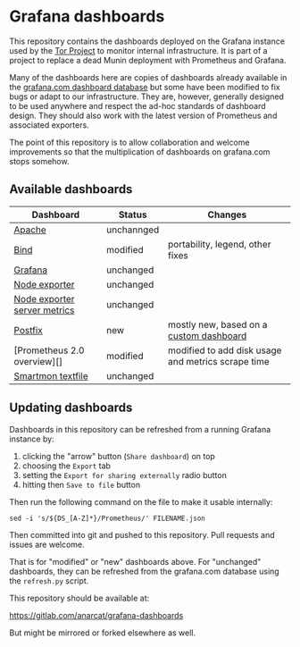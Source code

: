 Grafana dashboards
==================

This repository contains the dashboards deployed on the Grafana
instance used by the [Tor Project][] to monitor internal
infrastructure. It is part of a project to replace a dead Munin
deployment with Prometheus and Grafana.

Many of the dashboards here are copies of dashboards already available
in the [grafana.com dashboard database][] but some have been modified
to fix bugs or adapt to our infrastructure. They are, however,
generally designed to be used anywhere and respect the ad-hoc
standards of dashboard design. They should also work with the latest
version of Prometheus and associated exporters.

[grafana.com dashboard database]: https://grafana.com/dashboards/
[Tor Project]: https://torproject.org/

The point of this repository is to allow collaboration and welcome
improvements so that the multiplication of dashboards on grafana.com
stops somehow.

Available dashboards
--------------------

| Dashboard                        | Status     | Changes                                            |
| ---------                        | ------     | ----                                               |
| [Apache][]                       | unchannged |                                                    |
| [Bind][]                         | modified   | portability, legend, other fixes                   |
| [Grafana][]                      | unchanged  |                                                    |
| [Node exporter][]                | unchanged  |                                                    |
| [Node exporter server metrics][] | unchanged  |                                                    |
| [Postfix][]                      | new        | mostly new, based on a [custom dashboard][]        |
| [Prometheus 2.0 overview][]      | modified   | modified to add disk usage and metrics scrape time |
| [Smartmon textfile][]            | unchanged  |                                                    |

 [Apache]: https://grafana.com/dashboards/3894/
 [Bind]: https://grafana.com/dashboards/10024/
 [Grafana]: https://grafana.com/dashboards/3590/
 [Node exporter]: https://grafana.com/dashboards/1860/
 [Node exporter server metrics]: https://grafana.com/dashboards/405/
 [Postfix]: https://grafana.com/dashboards/10013/
 [Smartmon textfile]: https://grafana.com/dashboards/3992/
 [Prometheus 2.0overview]: https://grafana.com/dashboards/3662/
[custom dashboard]: https://github.com/kumina/postfix_exporter/issues/21

Updating dashboards
-------------------

Dashboards in this repository can be refreshed from a running Grafana
instance by:

 1. clicking the "arrow" button (`Share dashboard`) on top
 2. choosing the `Export` tab
 3. setting the `Export for sharing externally` radio button
 4. hitting then `Save to file` button

Then run the following command on the file to make it usable internally:

    sed -i 's/${DS_[A-Z]*}/Prometheus/' FILENAME.json

Then committed into git and pushed to this repository. Pull requests
and issues are welcome.

That is for "modified" or "new" dashboards above. For "unchanged"
dashboards, they can be refreshed from the grafana.com database using
the `refresh.py` script.

This repository should be available at:

<https://gitlab.com/anarcat/grafana-dashboards>

But might be mirrored or forked elsewhere as well.
